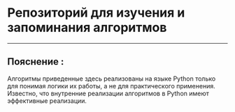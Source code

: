 Репозиторий для изучения и запоминания алгоритмов
=================================================
------------
Пояснение :
------------
Алгоритмы приведенные здесь реализованы на языке Python только для понимая логики их работы, а не для практического применения.
Известно, что внутренние реализации алгоритмов в Python имеют эффективные реализации.
